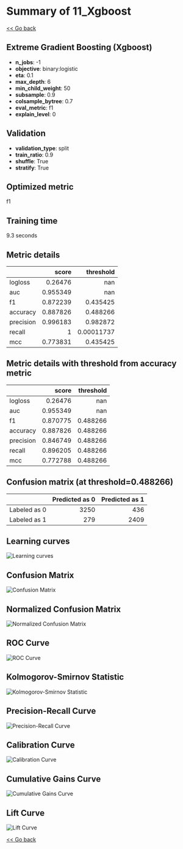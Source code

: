 # Summary of 11_Xgboost

[<< Go back](../README.md)


## Extreme Gradient Boosting (Xgboost)
- **n_jobs**: -1
- **objective**: binary:logistic
- **eta**: 0.1
- **max_depth**: 6
- **min_child_weight**: 50
- **subsample**: 0.9
- **colsample_bytree**: 0.7
- **eval_metric**: f1
- **explain_level**: 0

## Validation
 - **validation_type**: split
 - **train_ratio**: 0.9
 - **shuffle**: True
 - **stratify**: True

## Optimized metric
f1

## Training time

9.3 seconds

## Metric details
|           |    score |    threshold |
|:----------|---------:|-------------:|
| logloss   | 0.26476  | nan          |
| auc       | 0.955349 | nan          |
| f1        | 0.872239 |   0.435425   |
| accuracy  | 0.887826 |   0.488266   |
| precision | 0.996183 |   0.982872   |
| recall    | 1        |   0.00011737 |
| mcc       | 0.773831 |   0.435425   |


## Metric details with threshold from accuracy metric
|           |    score |   threshold |
|:----------|---------:|------------:|
| logloss   | 0.26476  |  nan        |
| auc       | 0.955349 |  nan        |
| f1        | 0.870775 |    0.488266 |
| accuracy  | 0.887826 |    0.488266 |
| precision | 0.846749 |    0.488266 |
| recall    | 0.896205 |    0.488266 |
| mcc       | 0.772788 |    0.488266 |


## Confusion matrix (at threshold=0.488266)
|              |   Predicted as 0 |   Predicted as 1 |
|:-------------|-----------------:|-----------------:|
| Labeled as 0 |             3250 |              436 |
| Labeled as 1 |              279 |             2409 |

## Learning curves
![Learning curves](learning_curves.png)
## Confusion Matrix

![Confusion Matrix](confusion_matrix.png)


## Normalized Confusion Matrix

![Normalized Confusion Matrix](confusion_matrix_normalized.png)


## ROC Curve

![ROC Curve](roc_curve.png)


## Kolmogorov-Smirnov Statistic

![Kolmogorov-Smirnov Statistic](ks_statistic.png)


## Precision-Recall Curve

![Precision-Recall Curve](precision_recall_curve.png)


## Calibration Curve

![Calibration Curve](calibration_curve_curve.png)


## Cumulative Gains Curve

![Cumulative Gains Curve](cumulative_gains_curve.png)


## Lift Curve

![Lift Curve](lift_curve.png)



[<< Go back](../README.md)
